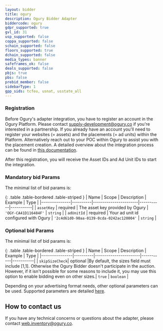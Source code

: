 ```yaml
---
layout: bidder
title: ogury
description: Ogury Bidder Adapter
biddercode: ogury
gdpr_supported: true
gvl_id: 31
usp_supported: false
coppa_supported: false
schain_supported: false
floors_supported: true
dchain_supported: false
media_types: banner
safeframes_ok: false
deals_supported: false
pbjs: true
pbs: false
prebid_member: false
sidebarType: 1
gpp_sids: tcfeu, usnat, usstate_all
---
```

### Registration

 Before Ogury's adapter integration, you have to register an account in the Ogury Platform. Please contact <supply-development@ogury.co> if you're interested in a partnership.
If you already have an account you'll need to register your websites (= assets) and the placements (= ad units) within the Platform. Alternatively reach out to your POC within Ogury to assist you with the placement creation.
A detailed overview about the integration process can be found in [this documentation](https://ogury-ltd.gitbook.io/mobile-web/header-bidding/ogury-prebid.js-adapter-integration).

 After this registration, you will receive the Asset IDs and Ad Unit IDs to start the integration.

### Mandatory bid Params

The minimal list of bid params is:

{: .table .table-bordered .table-striped }
| Name          | Scope    | Description           | Example   | Type      |
|---------------|----------|-----------------------|-----------|-----------|
| `assetKey`    | required | The asset key provided by Ogury   | `'OGY-CA41D116484F'` | `string`  |
| `adUnitId`    | required | Your ad unit id configured with Ogury | `'2c4d61d0-90aa-0139-0cda-0242ac120004'` | `string`  |

### Optional bid Params

The minimal list of bid params is:

{: .table .table-bordered .table-striped }
| Name           | Scope    | Description           | Example   | Type      |
|----------------|----------|-----------------------|-----------|-----------|
| `skipSizeCheck`| optional |By default, the sizes field must include [1,1]. Otherwise the Ogury Bidder doesn't participate in the auction. However, if it isn't possible for some reasons to include it, you may use this option to enable bidding even on other sizes.| `true` | `boolean`  |

Depending on your advertising format needs, other optional parameters can be used. Supported parameters are detailed [here](https://ogury-ltd.gitbook.io/mobile-web/header-bidding/ogury-prebid.js-adapter-integration#optional-configuration).

## How to contact us

If you have any technical concerns or questions about the adapter, please contact <web.inventory@ogury.co>.
